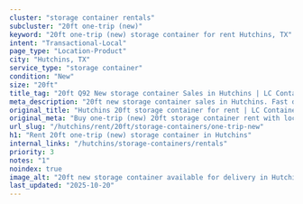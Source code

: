 ```yaml
---
cluster: "storage container rentals"
subcluster: "20ft one-trip (new)"
keyword: "20ft one-trip (new) storage container for rent Hutchins, TX"
intent: "Transactional-Local"
page_type: "Location-Product"
city: "Hutchins, TX"
service_type: "storage container"
condition: "New"
size: "20ft"
title_tag: "20ft Q92 New storage container Sales in Hutchins | LC Container"
meta_description: "20ft new storage container sales in Hutchins. Fast delivery, competitive pricing. Serving storage containers area. Quote ID: QNX. Call (214) 524-4168 for your free quote today."
original_title: "Hutchins 20ft storage container for rent | LC Container"
original_meta: "Buy one-trip (new) 20ft storage container rent with local delivery in Hutchins, TX. LC Container — local Since 2003. Request a fast quote today."
url_slug: "/hutchins/rent/20ft/storage-containers/one-trip-new"
h1: "Rent 20ft one-trip (new) storage container in Hutchins"
internal_links: "/hutchins/storage-containers/rentals"
priority: 3
notes: "1"
noindex: true
image_alt: "20ft new storage container available for delivery in Hutchins"
last_updated: "2025-10-20"
---
```


<!-- TODO: Add unique city/inventory copy, images, and internal links here. -->

